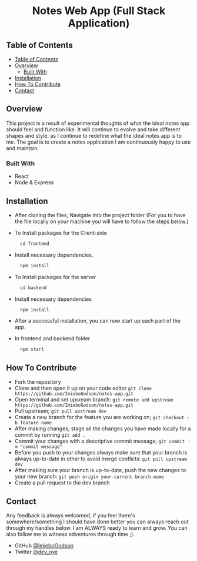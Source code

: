 
<!-- Please update value in the {}  -->


<h1 align="center">Notes Web App (Full Stack Application)</h1>

<!-- <div align="center">
   Solution for a challenge from  <a href="http://devchallenges.io" target="_blank">Devchallenges.io</a>.
</div> -->

<!-- <div align="center">
  <h3>
    <span> | </span>
    <a href="#">
      Demo
    </a>
    <span> | </span>
  </h3>
</div> -->

<!-- TABLE OF CONTENTS -->

## Table of Contents

- [Table of Contents](#table-of-contents)
- [Overview](#overview)
  - [Built With](#built-with)
- [Installation](#installation)
- [How To Contribute](#how-to-contribute)
- [Contact](#contact)
<!-- - [Features](#features) -->


<!-- OVERVIEW -->

## Overview



This project is a result of experimental thoughts of what the ideal notes app should feel and function like. It will continue to evolve and take different shapes and style, as I continue to redefine what the ideal notes app is to me. The goal is to create a notes application I am continuously happy to use and maintain.

<!-- You can checkout the [demo](https://my-team-page1.netlify.app/). -->

### Built With

- React
- Node & Express

<!-- ## Features

<!-- List the features of your application or follow the template. Don't share the figma file here :) -->

<!-- This simple page was created as a submission to a [DevChallenges](https://devchallenges.io/challenges) challenge. The [My Team Page](https://devchallenges.io/challenges/hhmesazsqgKXrTkYkt0U) was to build an application to complete the given user stories. -->


<!-- INSTALLATION -->
## Installation

- After cloning the files, Navigate into the project folder (For you to have the file locally on your machine you will have to follow the steps below.)

- To Install packages for the Client-side

  ```javascript
    cd frontend
  ```

- Install necessary dependencies.
  ```javascript
    npm install
  ```

- To Install packages for the server

  ```javascript
    cd backend
  ```

- Install necessary dependencies
  ```javascript
    npm install
  ```

- After a successful installation, you can now start up each part of the app.
  
- In frontend and backend folder
  
  ```javascript
    npm start
  ```


## How To Contribute

- Fork the repository
- Clone and then open it up on your code editor `git clone https://github.com/ImieboGodson/notes-app.git`
- Open terminal and set upsream branch: `git remote add upstream https://github.com/ImieboGodson/notes-app.git`
- Pull upstream; `git pull upstream dev`
- Create a new branch for the feature you are working on; `git checkout -b feature-name`
- After making changes, stage all the changes you have made locally for a commit by running `git add .`
- Commit your changes with a descriptive commit message; `git commit -m "commit message"`
- Before you push to your changes always make sure that your branch is always up-to-date in other to avoid merge conflicts: `git pull upstream dev`
- After making sure your branch is up-to-date, push the new changes to your new branch: `git push origin your-current-branch-name`
- Create a pull request to the dev branch

## Contact

Any feedback is always welcomed, if you feel there's somewhere/something I should have done better you can always reach out through my handles below. I am ALWAYS ready to learn and grow. You can also follow me to witness adventures through time ;).

- GitHub [@ImieboGodson](https://github.com/ImieboGodson)
- Twitter [@dev_oye](https://twitter.com/dev_oye)
